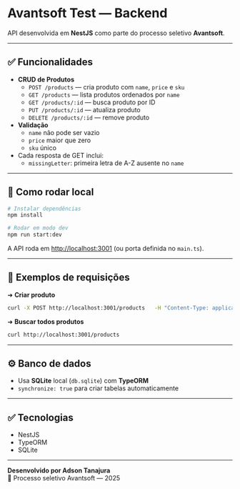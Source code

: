 # Avantsoft Test — Backend

API desenvolvida em **NestJS** como parte do processo seletivo **Avantsoft**.

---

## ✅ Funcionalidades

- **CRUD de Produtos**
  - `POST /products` — cria produto com `name`, `price` e `sku`
  - `GET /products` — lista produtos ordenados por `name`
  - `GET /products/:id` — busca produto por ID
  - `PUT /products/:id` — atualiza produto
  - `DELETE /products/:id` — remove produto
- **Validação**
  - `name` não pode ser vazio
  - `price` maior que zero
  - `sku` único
- Cada resposta de GET inclui:
  - `missingLetter`: primeira letra de A-Z ausente no `name`

---

## 🚀 Como rodar local

```bash
# Instalar dependências
npm install

# Rodar em modo dev
npm run start:dev
```

A API roda em [http://localhost:3001](http://localhost:3001) (ou porta definida no `main.ts`).

---

## 📌 Exemplos de requisições

➜ **Criar produto**
```bash
curl -X POST http://localhost:3001/products   -H "Content-Type: application/json"   -d '{"name":"Example","price":10,"sku":"ABC123"}'
```

➜ **Buscar todos produtos**
```bash
curl http://localhost:3001/products
```

---

## ⚙️ Banco de dados

- Usa **SQLite** local (`db.sqlite`) com **TypeORM**
- `synchronize: true` para criar tabelas automaticamente

---

## ✅ Tecnologias

- NestJS
- TypeORM
- SQLite

---

**Desenvolvido por Adson Tanajura**  
🚀 Processo seletivo Avantsoft — 2025
